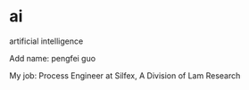 # ai
artificial intelligence 


Add name:
pengfei guo

My job:
Process Engineer at Silfex, A Division of Lam Research
